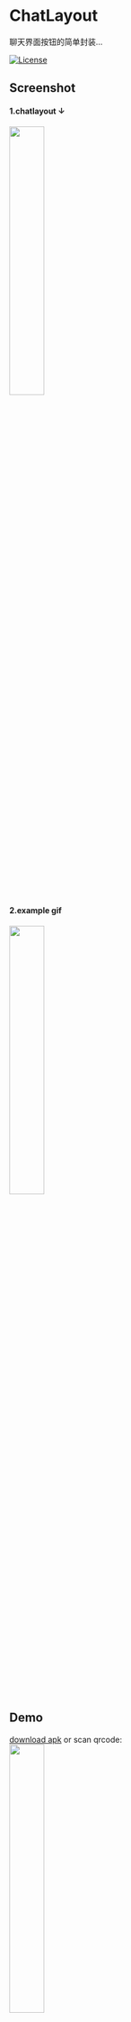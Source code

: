 # ChatLayout
聊天界面按钮的简单封装...

[![License](https://img.shields.io/badge/license-Apache%202-green.svg)](https://www.apache.org/licenses/LICENSE-2.0)

## Screenshot
#### 1.chatlayout ↓
<img src="captures/chatlayout.png" width=35%></img>

#### 2.example gif
<img src="captures/example.gif" width=35%></img>

## Demo
<a href="https://github.com/actor20170211030627/ChatLayout/raw/master/app/build/outputs/apk/debug/app-debug.apk">download apk</a> or scan qrcode:  <br/>
<img src="captures/qrcode.png" width=35%></img>

## Usage
**1.** 在Application中初始化

    ChatLayoutKit.init(getApplication(), true);//初始化

**2.** 布局文件中xml

    <!--1.其它布局有可能会有bug, 根部局建议用LinearLayout. (other root layout maybe bug)-->
    <LinearLayout xmlns:android="http://schemas.android.com/apk/res/android"
        xmlns:app="http://schemas.android.com/apk/res-auto"
        xmlns:tools="http://schemas.android.com/tools"
        android:layout_width="match_parent"
        android:layout_height="match_parent"
        android:orientation="vertical">
    
        <TextView
            android:id="@+id/tv_title"
            android:layout_width="match_parent"
            android:layout_height="?android:actionBarSize"
            android:background="@color/colorPrimary"
            android:gravity="center"
            android:text="Title"
            android:textColor="@color/white_for_chat_layout"
            android:textSize="18sp" />
    
        <FrameLayout
            android:layout_width="match_parent"
            android:layout_height="0dp"
            android:layout_weight="1">
    
            <!--2.聊天列表(Chat list)-->
            <android.support.v7.widget.RecyclerView
                android:id="@+id/rv_recyclerview"
                android:layout_width="match_parent"
                android:layout_height="match_parent"
                app:layoutManager="android.support.v7.widget.LinearLayoutManager"
                app:stackFromEnd="true"
                tools:listitem="@layout/item_chat_contact" />
    
            <!--3.按住说话(Hold To Talk)-->
            <com.actor.chatlayout.VoiceRecorderView
                android:id="@+id/voice_recorder"
                android:layout_width="200dp"
                android:layout_height="200dp"
                android:layout_gravity="center" />
        </FrameLayout>
    
        <!--4.-->
        <com.actor.chatlayout.ChatLayout
            android:id="@+id/cl_chatLayout"
            android:layout_width="match_parent"
            android:layout_height="wrap_content"
            app:clBtnSendBackground=""      //发送按钮背景(Send Button's background), 默认@drawable/selector_btn_send_for_chat_layout(default)
            app:clIvEmojiVisiable="true"    //表情图片是否显示(emoji image visiable), 默认true(default)
            app:clIvPlusVisiable="true"     //⊕图片是否显示(⊕ image visiable), 默认true(default)
            app:clIvVoiceVisiable="true" /> //语音图片是否显示(voice image visiable), 默认true(default)
    </LinearLayout>

**3.** Activity中

    private RecyclerView         recyclerview;
    private VoiceRecorderView    voiceRecorder;
    private ChatLayout           chatLayout;
    private ArrayList<ItemMore>  bottomViewDatas = new ArrayList<>();
    private ChatListAdapter      chatListAdapter;
    
    protected void onCreate(Bundle savedInstanceState) {
        ...
        //初始化"⊕更多"(init "more")
        for (int i = 0; i < 8; i++) {
            boolean flag = i % 2 == 0;
            int imgRes = flag? R.drawable.camera : R.drawable.picture;
            bottomViewDatas.add(new ItemMore(imgRes, "Item" + i));
        }
        
        chatLayout.init(recyclerview, voiceRecorder);
        
        MoreFragment moreFragment = MoreFragment.newInstance(4, 50, bottomViewDatas);
        moreFragment.setOnItemClickListener(new MoreFragment.OnItemClickListener() {//更多点击(click ⊕)
            @Override
            public void onItemClick(int position, ItemMore itemMore) {
                toast(itemMore.itemText);
            }
        });
        chatLayout.setBottomFragment(getSupportFragmentManager(), moreFragment);
        
        chatLayout.setOnListener(new OnListener() {
            
            //点击了"发送"按钮(Send Button Click)
            @Override
            public void onBtnSendClick(EditText etMsg) {
                String msg = etMsg.getText().toString().trim();
                toast(msg);
            }

            //点击了"表情"按钮, 你可以不重写这个方法(overrideAble)
            @Override
            public void onIvEmojiClick(ImageView ivEmoji) {
                super.onIvEmojiClick(ivEmoji);
                toast("Emoji Click");
            }

            //点击了"⊕"按钮, 你可以不重写这个方法(overrideAble)
            @Override
            public void onIvPlusClick(ImageView ivPlus) {
                super.onIvPlusClick(ivPlus);
                toast("Plus Click");
            }

            //没语音权限, 你可以不重写这个方法(no voice record permissions, overrideAble)
            @Override
            public void onNoPermission(String permission) {
                super.onNoPermission(permission);
                //可以调用默认处理方法. 你也可以不调用这个方法, 自己处理(call default request permission method, or deal by yourself)
                chatLayout.showPermissionDialog();
            }

            //录音成功, 你可以不重写这个方法(voice record success, overrideAble)
            @Override
            public void onVoiceRecordSuccess(@NonNull String audioPath, long durationMs) {
                super.onVoiceRecordSuccess(audioPath, durationMs);
                toast(String.format(Locale.getDefault(), "audioPath=%s, durationMs=%d", audioPath, durationMs));
            }

            //录音失败, 你可以不重写这个方法(voice record failure, overrideAble)
            @Override
            public void onVoiceRecordError(Exception e) {
                super.onVoiceRecordError(e);
            }

            //还可重写其它方法(you can override other methods ...)
            ...
        });
        chatListAdapter = new ChatListAdapter();
        rvRecyclerview.setAdapter(chatListAdapter);
    }

    @Override
    public void onBackPressed() {
        if (chatLayout.isBottomViewGone()) super.onBackPressed();
    }


## How to
To get a Git project into your build:

**Step 1.** Add the JitPack repository to your build file

Add it in your root build.gradle at the end of repositories:
<pre>
    allprojects {
        repositories {
            ...
            maven { url 'https://jitpack.io' }
        }
    }
</pre>


**Step 2.** Add the dependency, the last version:
[![](https://jitpack.io/v/actor20170211030627/ChatLayout.svg)](https://jitpack.io/#actor20170211030627/ChatLayout)

    dependencies {
        implementation 'com.android.support:appcompat-v7:your_version'
        implementation 'com.android.support:recyclerview-v7:your_version'
        implementation 'com.android.support.constraint:constraint-layout:your_version'

        //https://github.com/bumptech/glide
        implementation 'com.github.bumptech.glide:glide:your_version'

        //https://github.com/actor20170211030627/ChatLayout
        implementation 'com.github.actor20170211030627:ChatLayout:version'
    }

## Thanks
keyboard from: <a href="https://github.com/604982372/InputConflict" target="_blank">604982372/InputConflict</a> <br />
emoji from: <a href="https://github.com/tencentyun/TIMSDK" target="_blank">tencentyun/TIMSDK</a>

## License
 Apache 2.0.
